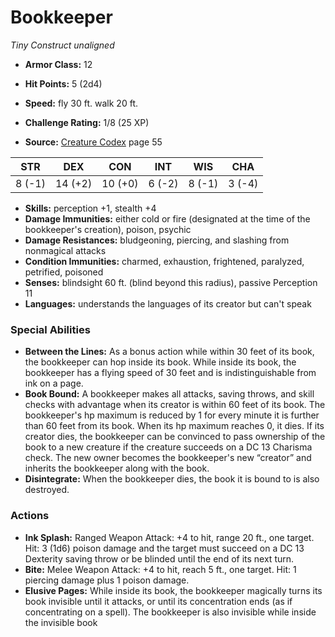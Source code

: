 # Bookkeeper

*Tiny* *Construct* *unaligned*

- **Armor Class:** 12
- **Hit Points:** 5 (2d4)
- **Speed:** fly 30 ft. walk 20 ft.

- **Challenge Rating:** 1/8 (25 XP)
- **Source:** [Creature Codex](https://koboldpress.com/kpstore/product/creature-codex-for-5th-edition-dnd) page 55

| STR | DEX | CON | INT | WIS | CHA |
| --- | --- | --- | --- | --- | --- |
| 8 (-1) | 14 (+2) | 10 (+0) | 6 (-2) | 8 (-1) | 3 (-4) |

- **Skills:** perception +1, stealth +4
- **Damage Immunities:** either cold or fire (designated at the time of the bookkeeper's creation), poison, psychic
- **Damage Resistances:** bludgeoning, piercing, and slashing from nonmagical attacks
- **Condition Immunities:** charmed, exhaustion, frightened, paralyzed, petrified, poisoned
- **Senses:** blindsight 60 ft. (blind beyond this radius), passive Perception 11
- **Languages:** understands the languages of its creator but can't speak

### Special Abilities

- **Between the Lines:** As a bonus action while within 30 feet of its book, the bookkeeper can hop inside its book. While inside its book, the bookkeeper has a flying speed of 30 feet and is indistinguishable from ink on a page.
- **Book Bound:** A bookkeeper makes all attacks, saving throws, and skill checks with advantage when its creator is within 60 feet of its book. The bookkeeper's hp maximum is reduced by 1 for every minute it is further than 60 feet from its book. When its hp maximum reaches 0, it dies. If its creator dies, the bookkeeper can be convinced to pass ownership of the book to a new creature if the creature succeeds on a DC 13 Charisma check. The new owner becomes the bookkeeper's new “creator” and inherits the bookkeeper along with the book.
- **Disintegrate:** When the bookkeeper dies, the book it is bound to is also destroyed.

### Actions

- **Ink Splash:** Ranged Weapon Attack: +4 to hit, range 20 ft., one target. Hit: 3 (1d6) poison damage and the target must succeed on a DC 13 Dexterity saving throw or be blinded until the end of its next turn.
- **Bite:** Melee Weapon Attack: +4 to hit, reach 5 ft., one target. Hit: 1 piercing damage plus 1 poison damage.
- **Elusive Pages:** While inside its book, the bookkeeper magically turns its book invisible until it attacks, or until its concentration ends (as if concentrating on a spell). The bookkeeper is also invisible while inside the invisible book


